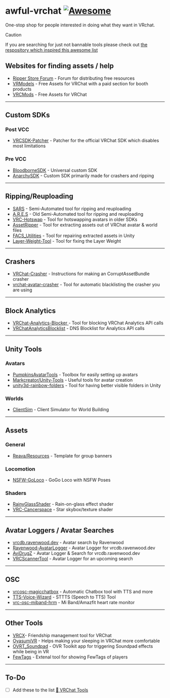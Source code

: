 # awful-vrchat [![Awesome](https://awesome.re/badge.svg)](https://awesome.re)

One-stop shop for people interested in doing what they want in VRchat.

> [!CAUTION]
> If you are searching for just not bannable tools please check out [the respository which inspired this awesome list](https://github.com/madjin/awesome-vrchat)

## Websites for finding assets / help

-   [Ripper Store Forum](https://forum.ripper.store) - Forum for distributing free resources
-   [VRModels](https://vrmodels.store) - Free Assets for VRChat with a paid section for booth products
-   [VRCMods](https://vrcmods.com) - Free Assets for VRChat

---

## Custom SDKs

### Post VCC

-   [VRCSDK-Patcher](https://github.com/Luois45/VRCSDK-Patcher) - Patcher for the official VRChat SDK which disables most limitations

### Pre VCC

-   [BloodborneSDK](https://github.com/AceAsin/BloodborneSDK) - Universal custom SDK
-   [AnarchySDK](https://github.com/MischeifSpreaders/T-SDK) - Custom SDK primarily made for crashers and ripping

---

## Ripping/Reuploading

-   [SARS](https://github.com/Dean2k/SARS) - Semi-Automated tool for ripping and reuploading
-   [A.R.E.S](https://github.com/Dean2k/A.R.E.S) - Old Semi-Automated tool for ripping and reuploading
-   [VRC-Hotswap](https://github.com/FACS01-01/VRC-Hotswap) - Tool for hotswapping avatars in older SDKs
-   [AssetRipper](https://github.com/AssetRipper/AssetRipper) - Tool for extracting assets out of VRChat avatar & world files
-   [FACS_Utilities](https://github.com/FACS01-01/FACS_Utilities) - Tool for repairing extracted assets in Unity
-   [Layer-Weight-Tool](https://github.com/VRLabs/Layer-Weight-Tool) - Tool for fixing the Layer Weight

---

## Crashers

-   [VRChat-Crasher](https://github.com/Duzopy/VRChat-Crasher) - Instructions for making an CorruptAssetBundle crasher
-   [vrchat-avatar-crasher](https://github.com/abbe/vrchat-avatar-crasher) - Tool for automatic blacklisting the crasher you are using

---

## Block Analytics

-   [VRChat-Analytics-Blocker
    ](https://github.com/DubyaDude/VRChat-Analytics-Blocker) - Tool for blocking VRChat Analytics API calls
-   [VRChatAnalyticsBlocklist](https://github.com/Luois45/VRChatAnalyticsBlocklist) - DNS Blocklist for Analytics API calls

---

## Unity Tools

### Avatars

-   [PumpkinsAvatarTools](https://github.com/rurre/PumkinsAvatarTools) - Toolbox for easily setting up avatars
-   [Markcreator/Unity-Tools](https://github.com/Markcreator/Unity-Tools) - Useful tools for avatar creation
-   [unity3d-rainbow-folders](https://github.com/PhannGor/unity3d-rainbow-folders) - Tool for having better visible folders in Unity

### Worlds

-   [ClientSim](https://github.com/vrchat-community/ClientSim) - Client Simulator for World Building

---

## Assets

### General

-   [Reava/Resources](https://github.com/Reava/Resources) - Template for group banners

### Locomotion

-   [NSFW-GoLoco](https://github.com/LastationVRChat/NSFW-GoLoco) - GoGo Loco with NSFW Poses

### Shaders

-   [RainyGlassShader](https://github.com/toadstorm/RainyGlassShader) - Rain-on-glass effect shader
-   [VRC-Cancerspace](https://github.com/AkaiMage/VRC-Cancerspace) - Star skybox/texture shader

---

## Avatar Loggers / Avatar Searches

-   [vrcdb.ravenwood.dev](https://vrcdb.ravenwood.dev) - Avatar search by Ravenwood
-   [Ravenwood-AvatarLogger](https://github.com/Lua-Ravenwood/Ravenwood-AvatarLogger) - Avatar Logger for vrcdb.ravenwood.dev
-   [AviDrugZ](https://github.com/Klauensprung/AviDrugZ) - Avatar Logger & Search for vrcdb.ravenwood.dev
-   [VRCScannerTool](https://github.com/KaichiSama/VRCScannerTool) - Avatar Logger for an upcoming search

---

## OSC

-   [vrcosc-magicchatbox](https://github.com/BoiHanny/vrcosc-magicchatbox) - Automatic Chatbox tool with TTS and more
-   [TTS-Voice-Wizard](https://github.com/VRCWizard/TTS-Voice-Wizard) - STTTS (Speech to TTS) Tool
-   [vrc-osc-miband-hrm](https://github.com/vard88508/vrc-osc-miband-hrm) - Mi Band/Amazfit heart rate monitor

---

## Other Tools

-   [VRCX](https://github.com/vrcx-team/VRCX)- Friendship management tool for VRChat
-   [OyasumiVR](https://github.com/Raphiiko/OyasumiVR) - Helps making your sleeping in VRChat more comfortable
-   [OVRT_Soundpad](https://steamcommunity.com/sharedfiles/filedetails/?id=2596213066) - OVR Toolkit app for triggering Soundpad effects while being in VR
-   [FewTags](https://github.com/Fewdys/FewTags) - Extenal tool for showing FewTags of players

---

## To-Do

-   [ ] Add these to the list [🌟 VRChat Tools](https://github.com/stars/Luois45/lists/vrchat-tools?page=1)
